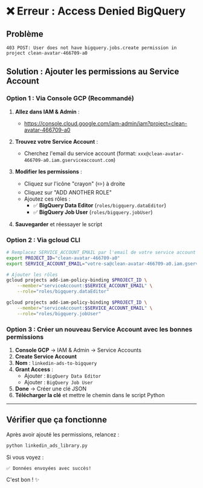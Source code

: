 # ❌ Erreur : Access Denied BigQuery

## Problème
```
403 POST: User does not have bigquery.jobs.create permission in project clean-avatar-466709-a0
```

## Solution : Ajouter les permissions au Service Account

### Option 1 : Via Console GCP (Recommandé)

1. **Allez dans IAM & Admin** :
   - https://console.cloud.google.com/iam-admin/iam?project=clean-avatar-466709-a0

2. **Trouvez votre Service Account** :
   - Cherchez l'email du service account (format: `xxx@clean-avatar-466709-a0.iam.gserviceaccount.com`)

3. **Modifier les permissions** :
   - Cliquez sur l'icône "crayon" (✏️) à droite
   - Cliquez sur "ADD ANOTHER ROLE"
   - Ajoutez ces rôles :
     - ✅ **BigQuery Data Editor** (`roles/bigquery.dataEditor`)
     - ✅ **BigQuery Job User** (`roles/bigquery.jobUser`)

4. **Sauvegarder** et réessayer le script

### Option 2 : Via gcloud CLI

```bash
# Remplacez SERVICE_ACCOUNT_EMAIL par l'email de votre service account
export PROJECT_ID="clean-avatar-466709-a0"
export SERVICE_ACCOUNT_EMAIL="votre-sa@clean-avatar-466709-a0.iam.gserviceaccount.com"

# Ajouter les rôles
gcloud projects add-iam-policy-binding $PROJECT_ID \
    --member="serviceAccount:$SERVICE_ACCOUNT_EMAIL" \
    --role="roles/bigquery.dataEditor"

gcloud projects add-iam-policy-binding $PROJECT_ID \
    --member="serviceAccount:$SERVICE_ACCOUNT_EMAIL" \
    --role="roles/bigquery.jobUser"
```

### Option 3 : Créer un nouveau Service Account avec les bonnes permissions

1. **Console GCP** → IAM & Admin → Service Accounts
2. **Create Service Account**
3. **Nom** : `linkedin-ads-to-bigquery`
4. **Grant Access** :
   - Ajouter : `BigQuery Data Editor`
   - Ajouter : `BigQuery Job User`
5. **Done** → Créer une clé JSON
6. **Télécharger la clé** et mettre le chemin dans le script Python

---

## Vérifier que ça fonctionne

Après avoir ajouté les permissions, relancez :

```bash
python linkedin_ads_library.py
```

Si vous voyez :
```
✅ Données envoyées avec succès!
```
C'est bon ! ✨
